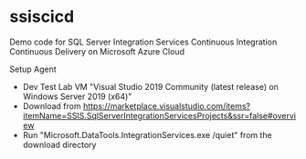 # ssiscicd
Demo code for SQL Server Integration Services Continuous Integration Continuous Delivery on Microsoft Azure Cloud


Setup Agent
- Dev Test Lab VM "Visual Studio 2019 Community (latest release) on Windows Server 2019 (x64)"
- Download from https://marketplace.visualstudio.com/items?itemName=SSIS.SqlServerIntegrationServicesProjects&ssr=false#overview
- Run "Microsoft.DataTools.IntegrationServices.exe /quiet" from the download directory
